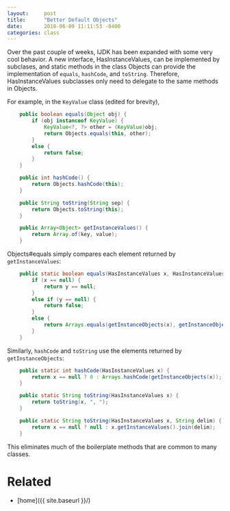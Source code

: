 ```yaml
---
layout:     post
title:      "Better Default Objects"
date:       2018-06-09 11:11:53 -0400
categories: class
---
```


Over the past couple of weeks, IJDK has been expanded with some very cool behavior. A new interface,
HasInstanceValues, can be implemented by subclases, and static methods in the class Objects can
provide the implementation of `equals`, `hashCode`, and `toString`. Therefore, HasInstanceValues
subclasses only need to delegate to the same methods in Objects.

For example, in the `KeyValue` class (edited for brevity), 

```java
    public boolean equals(Object obj) {
        if (obj instanceof KeyValue) {
            KeyValue<?, ?> other = (KeyValue)obj;
            return Objects.equals(this, other);
        }
        else {
            return false;
        }
    }

    public int hashCode() {
        return Objects.hashCode(this);
    }

    public String toString(String sep) {
        return Objects.toString(this);
    }

    public Array<Object> getInstanceValues() {
        return Array.of(key, value);
    }
```

Objects#equals simply compares each element returned by `getInstanceValues`:

```java
    public static boolean equals(HasInstanceValues x, HasInstanceValues y) {
        if (x == null) {
            return y == null;
        }
        else if (y == null) {
            return false;
        }
        else {
            return Arrays.equals(getInstanceObjects(x), getInstanceObjects(y));
        }
    }
```

Similarly, `hashCode` and `toString` use the elements returned by `getInstanceObjects`:

```java
    public static int hashCode(HasInstanceValues x) {
        return x == null ? 0 : Arrays.hashCode(getInstanceObjects(x));
    }

    public static String toString(HasInstanceValues x) {
        return toString(x, ", ");
    }

    public static String toString(HasInstanceValues x, String delim) {
        return x == null ? null : x.getInstanceValues().join(delim);
    }
```

This eliminates much of the boilerplate methods that are common to many classes.

# Related

* [home]({{ site.baseurl }}/)
